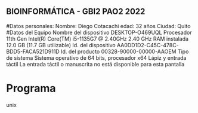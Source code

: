 ## BIOINFORMÁTICA - GBI2 PAO2 2022
#Datos personales: 
Nombre: Diego Cotacachi
edad: 32 años
Ciudad: Quito
#Datos del Equipo
Nombre del dispositivo	DESKTOP-O469UQL
Procesador	11th Gen Intel(R) Core(TM) i5-1135G7 @ 2.40GHz   2.40 GHz
RAM instalada	12.0 GB (11.7 GB utilizable)
Id. del dispositivo	AA0DD1D2-C45C-478C-BDD5-FACA521D911D
Id. del producto	00328-90000-00000-AAOEM
Tipo de sistema	Sistema operativo de 64 bits, procesador x64
Lápiz y entrada táctil	La entrada táctil o manuscrita no está disponible para esta pantalla
# Programa
unix
